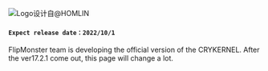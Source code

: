 ![Logo设计自@HOMLIN](https://img.wenhairu.com/images/2021/09/04/GncyN.png)

#### `Expect release date：2022/10/1`

FlipMonster team is developing the official version of the CRYKERNEL. After the ver17.2.1 come out, this page will change a lot.

